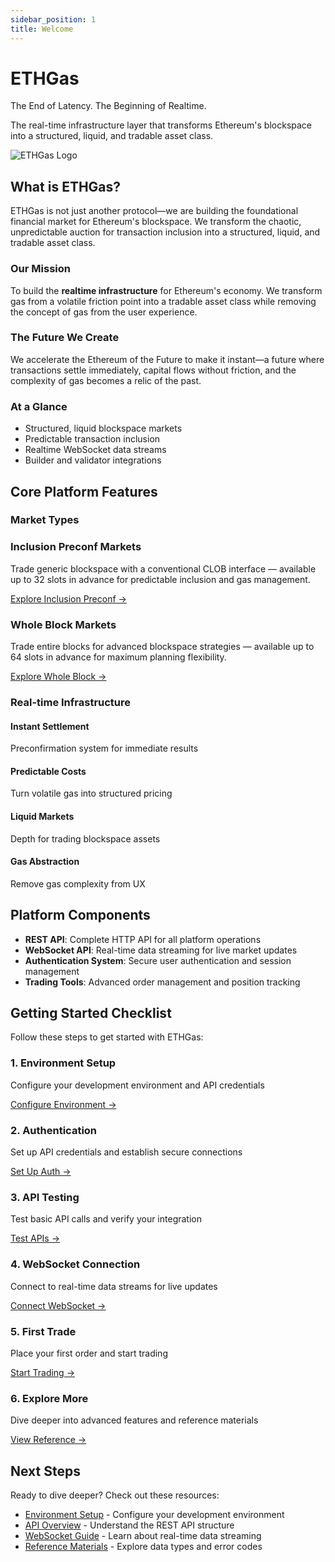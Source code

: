 ```yaml
---
sidebar_position: 1
title: Welcome
---
```


<div className="hero hero--primary" style={{padding: '4rem 0', background: 'transparent', color: 'var(--ifm-color-content)'}}>
  <div className="container">
    <div className="row">
      <div className="col col--8">
        <h1 className="hero__title" style={{fontSize: '3rem', fontWeight: 'bold', marginBottom: '1rem'}}>
          ETHGas
        </h1>
        <p className="hero__subtitle" style={{fontSize: '1.5rem', fontWeight: '600', marginBottom: '1rem', color: 'var(--ifm-color-primary)'}}>
          The End of Latency. The Beginning of Realtime.
        </p>
        <p className="hero__subtitle" style={{fontSize: '1.25rem', marginBottom: '2rem'}}>
          The real-time infrastructure layer that transforms Ethereum's blockspace into a structured, liquid, and tradable asset class.
        </p>
      </div>
      <div className="col col--4" style={{textAlign: 'center'}}>
        <img src="/img/eg_logo_w+b.png" alt="ETHGas Logo" style={{maxWidth: '200px', height: 'auto'}} />
      </div>
    </div>
  </div>
</div>

## What is ETHGas?

<div className="row">
  <div className="col col--7">
    <p>
      ETHGas is not just another protocol—we are building the foundational financial market for Ethereum's blockspace. We transform the chaotic, unpredictable auction for transaction inclusion into a structured, liquid, and tradable asset class.
    </p>
    <h3>Our Mission</h3>
    <p>
      To build the <strong>realtime infrastructure</strong> for Ethereum's economy. We transform gas from a volatile friction point into a tradable asset class while removing the concept of gas from the user experience.
    </p>
    <h3>The Future We Create</h3>
    <p>
      We accelerate the Ethereum of the Future to make it instant—a future where transactions settle immediately, capital flows without friction, and the complexity of gas becomes a relic of the past.
    </p>
  </div>
  <div className="col col--5" style={{ display: 'flex', flexDirection: 'column', justifyContent: 'flex-start' }}>
    <div className="feature-card" style={{ padding: '1rem', marginTop: '1.5rem' }}>
      <h3 style={{ marginTop: 0 }}>At a Glance</h3>
      <ul style={{ margin: 0 }}>
        <li>Structured, liquid blockspace markets</li>
        <li>Predictable transaction inclusion</li>
        <li>Realtime WebSocket data streams</li>
        <li>Builder and validator integrations</li>
      </ul>
    </div>
  </div>
  </div>

## Core Platform Features

### Market Types

<div className="row" style={{ marginTop: '0.5rem' }}>
  <div className="col col--6">
    <div className="feature-card" style={{ height: '100%' }}>
      <h3>Inclusion Preconf Markets</h3>
      <p>Trade generic blockspace with a conventional CLOB interface — available up to 32 slots in advance for predictable inclusion and gas management.</p>
      <a href="/docs/api/trading/inclusion-preconf" className="button button--outline button--sm">Explore Inclusion Preconf →</a>
    </div>
  </div>
  <div className="col col--6">
    <div className="feature-card" style={{ height: '100%' }}>
      <h3>Whole Block Markets</h3>
      <p>Trade entire blocks for advanced blockspace strategies — available up to 64 slots in advance for maximum planning flexibility.</p>
      <a href="/docs/api/trading/whole-block" className="button button--outline button--sm">Explore Whole Block →</a>
    </div>
  </div>
</div>

### Real-time Infrastructure

<div className="row" style={{ marginTop: '0.5rem' }}>
  <div className="col col--3">
    <div className="feature-card text--center">
      <h4 style={{ marginTop: 0 }}>Instant Settlement</h4>
      <p style={{ marginBottom: 0 }}>Preconfirmation system for immediate results</p>
    </div>
  </div>
  <div className="col col--3">
    <div className="feature-card text--center">
      <h4 style={{ marginTop: 0 }}>Predictable Costs</h4>
      <p style={{ marginBottom: 0 }}>Turn volatile gas into structured pricing</p>
    </div>
  </div>
  <div className="col col--3">
    <div className="feature-card text--center">
      <h4 style={{ marginTop: 0 }}>Liquid Markets</h4>
      <p style={{ marginBottom: 0 }}>Depth for trading blockspace assets</p>
    </div>
  </div>
  <div className="col col--3">
    <div className="feature-card text--center">
      <h4 style={{ marginTop: 0 }}>Gas Abstraction</h4>
      <p style={{ marginBottom: 0 }}>Remove gas complexity from UX</p>
    </div>
  </div>
</div>

## Platform Components

- **REST API**: Complete HTTP API for all platform operations
- **WebSocket API**: Real-time data streaming for live market updates
- **Authentication System**: Secure user authentication and session management
- **Trading Tools**: Advanced order management and position tracking

## Getting Started Checklist

Follow these steps to get started with ETHGas:

<div className="row">
  <div className="col col--4">
    <div className="feature-card text--center">
      <h3>1. Environment Setup</h3>
      <p>Configure your development environment and API credentials</p>
      <a href="/docs/getting-started/connecting" className="button button--outline button--sm">
        Configure Environment →
      </a>
    </div>
  </div>
  <div className="col col--4">
    <div className="feature-card text--center">
      <h3>2. Authentication</h3>
      <p>Set up API credentials and establish secure connections</p>
      <a href="/docs/getting-started/connecting" className="button button--outline button--sm">
        Set Up Auth →
      </a>
    </div>
  </div>
  <div className="col col--4">
    <div className="feature-card text--center">
      <h3>3. API Testing</h3>
      <p>Test basic API calls and verify your integration</p>
      <a href="/docs/api/overview" className="button button--outline button--sm">
        Test APIs →
      </a>
    </div>
  </div>
</div>

<div className="row">
  <div className="col col--4">
    <div className="feature-card text--center">
      <h3>4. WebSocket Connection</h3>
      <p>Connect to real-time data streams for live updates</p>
      <a href="/docs/websocket/overview" className="button button--outline button--sm">
        Connect WebSocket →
      </a>
    </div>
  </div>
  <div className="col col--4">
    <div className="feature-card text--center">
      <h3>5. First Trade</h3>
      <p>Place your first order and start trading</p>
      <a href="/docs/api/trading/whole-block" className="button button--outline button--sm">
        Start Trading →
      </a>
    </div>
  </div>
  <div className="col col--4">
    <div className="feature-card text--center">
      <h3>6. Explore More</h3>
      <p>Dive deeper into advanced features and reference materials</p>
      <a href="/docs/reference/data-types" className="button button--outline button--sm">
        View Reference →
      </a>
    </div>
  </div>
</div>

## Next Steps

Ready to dive deeper? Check out these resources:

- [Environment Setup](/docs/getting-started/connecting) - Configure your development environment
- [API Overview](/docs/api/overview) - Understand the REST API structure
- [WebSocket Guide](/docs/websocket/overview) - Learn about real-time data streaming
- [Reference Materials](/docs/reference/data-types) - Explore data types and error codes
